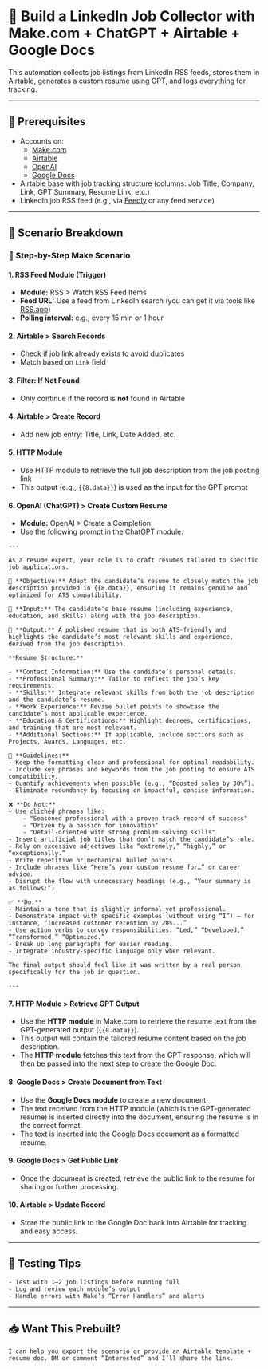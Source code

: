 
# 🎯 Build a LinkedIn Job Collector with Make.com + ChatGPT + Airtable + Google Docs

This automation collects job listings from LinkedIn RSS feeds, stores them in Airtable, generates a custom resume using GPT, and logs everything for tracking.

---

## 🔧 Prerequisites

- Accounts on:
  - [Make.com](https://make.com)
  - [Airtable](https://airtable.com)
  - [OpenAI](https://platform.openai.com)
  - [Google Docs](https://docs.google.com)
- Airtable base with job tracking structure (columns: Job Title, Company, Link, GPT Summary, Resume Link, etc.)
- LinkedIn job RSS feed (e.g., via [Feedly](https://feedly.com) or any feed service)

---

## 🧠 Scenario Breakdown

### 🔁 Step-by-Step Make Scenario

#### 1. **RSS Feed Module (Trigger)**
- **Module:** RSS > Watch RSS Feed Items
- **Feed URL:** Use a feed from LinkedIn search (you can get it via tools like [RSS.app](https://rss.app/))
- **Polling interval:** e.g., every 15 min or 1 hour

#### 2. **Airtable > Search Records**
- Check if job link already exists to avoid duplicates
- Match based on `Link` field

#### 3. **Filter: If Not Found**
- Only continue if the record is **not** found in Airtable

#### 4. **Airtable > Create Record**
- Add new job entry: Title, Link, Date Added, etc.

#### 5. **HTTP Module**
- Use HTTP module to retrieve the full job description from the job posting link
- This output (e.g., `{{8.data}}`) is used as the input for the GPT prompt

#### 6. **OpenAI (ChatGPT) > Create Custom Resume**
- **Module:** OpenAI > Create a Completion
- Use the following prompt in the ChatGPT module:

```plaintext
---

As a resume expert, your role is to craft resumes tailored to specific job applications.

🔹 **Objective:** Adapt the candidate’s resume to closely match the job description provided in {{8.data}}, ensuring it remains genuine and optimized for ATS compatibility.

🔹 **Input:** The candidate's base resume (including experience, education, and skills) along with the job description.

🔹 **Output:** A polished resume that is both ATS-friendly and highlights the candidate’s most relevant skills and experience, derived from the job description.

**Resume Structure:**

- **Contact Information:** Use the candidate’s personal details.
- **Professional Summary:** Tailor to reflect the job’s key requirements.
- **Skills:** Integrate relevant skills from both the job description and the candidate’s resume.
- **Work Experience:** Revise bullet points to showcase the candidate’s most applicable experience.
- **Education & Certifications:** Highlight degrees, certifications, and training that are most relevant.
- **Additional Sections:** If applicable, include sections such as Projects, Awards, Languages, etc.

📌 **Guidelines:**
- Keep the formatting clear and professional for optimal readability.
- Include key phrases and keywords from the job posting to ensure ATS compatibility.
- Quantify achievements when possible (e.g., “Boosted sales by 30%”).
- Eliminate redundancy by focusing on impactful, concise information.

❌ **Do Not:**
- Use clichéd phrases like:
    - "Seasoned professional with a proven track record of success"
    - "Driven by a passion for innovation"
    - "Detail-oriented with strong problem-solving skills"
- Insert artificial job titles that don’t match the candidate’s role.
- Rely on excessive adjectives like “extremely,” “highly,” or “exceptionally.”
- Write repetitive or mechanical bullet points.
- Include phrases like “Here’s your custom resume for…” or career advice.
- Disrupt the flow with unnecessary headings (e.g., “Your summary is as follows:”)

✅ **Do:**
- Maintain a tone that is slightly informal yet professional.
- Demonstrate impact with specific examples (without using “I”) — for instance, “Increased customer retention by 20%...”
- Use action verbs to convey responsibilities: “Led,” “Developed,” “Transformed,” “Optimized.”
- Break up long paragraphs for easier reading.
- Integrate industry-specific language only when relevant.

The final output should feel like it was written by a real person, specifically for the job in question.

---
```

#### 7. **HTTP Module > Retrieve GPT Output**
- Use the **HTTP module** in Make.com to retrieve the resume text from the GPT-generated output (`{{8.data}}`).
- This output will contain the tailored resume content based on the job description.
- The **HTTP module** fetches this text from the GPT response, which will then be passed into the next step to create the Google Doc.

#### 8. **Google Docs > Create Document from Text**
- Use the **Google Docs module** to create a new document.
- The text received from the HTTP module (which is the GPT-generated resume) is inserted directly into the document, ensuring the resume is in the correct format.
- The text is inserted into the Google Docs document as a formatted resume.

#### 9. **Google Docs > Get Public Link**
- Once the document is created, retrieve the public link to the resume for sharing or further processing.

#### 10. **Airtable > Update Record**
- Store the public link to the Google Doc back into Airtable for tracking and easy access.

---

## 🧪 Testing Tips

```plaintext
- Test with 1–2 job listings before running full
- Log and review each module’s output
- Handle errors with Make’s “Error Handlers” and alerts
```

---

## 📥 Want This Prebuilt?

```plaintext
I can help you export the scenario or provide an Airtable template + resume doc. DM or comment “Interested” and I’ll share the link.
```
